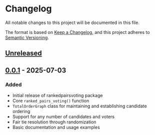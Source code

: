 # Changelog

All notable changes to this project will be documented in this file.

The format is based on [Keep a Changelog](https://keepachangelog.com/en/1.0.0/),
and this project adheres to [Semantic Versioning](https://semver.org/spec/v2.0.0.html).

## [Unreleased]

## [0.0.1] - 2025-07-03

### Added
- Initial release of rankedpairsvoting package
- Core `ranked_pairs_voting()` function
- `TotalOrderGraph` class for maintaining and establishing candidate ordering
- Support for any number of candidates and voters
- Fair tie resolution through randomization
- Basic documentation and usage examples

[Unreleased]: https://github.com/hakai-vulpes/ranked-pairs-voting/compare/v0.0.1...HEAD
[0.0.1]: https://github.com/hakai-vulpese/ranked-pairs-voting/releases/tag/v0.0.1
